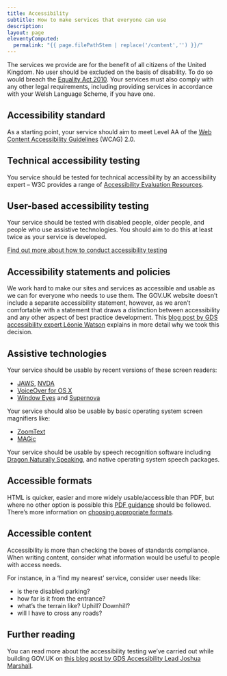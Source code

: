 ```yaml
---
title: Accessibility
subtitle: How to make services that everyone can use
description:
layout: page
eleventyComputed:
  permalink: "{{ page.filePathStem | replace('/content','') }}/"
---
```


The services we provide are for the benefit of all citizens of the United Kingdom. No user should be excluded on the basis of disability. To do so would breach the [Equality Act 2010](http://www.legislation.gov.uk/ukpga/2010/15/contents). Your services must also comply with any other legal requirements, including providing services in accordance with your Welsh Language Scheme, if you have one.

## Accessibility standard

As a starting point, your service should aim to meet Level AA of the [Web Content Accessibility Guidelines](http://www.w3.org/WAI/intro/wcag.php) (WCAG) 2.0.

## Technical accessibility testing

You service should be tested for technical accessibility by an accessibility expert – W3C provides a range of [Accessibility Evaluation Resources](http://www.w3.org/WAI/eval/Overview.html).

## User-based accessibility testing

Your service should be tested with disabled people, older people, and people who use assistive technologies. You should aim to do this at least twice as your service is developed.

[Find out more about how to conduct accessibility testing](https://web.archive.org/web/20150910114156/https://www.gov.uk/service-manual/user-centred-design/user-research/accessibility-testing.html)

## Accessibility statements and policies

We work hard to make our sites and services as accessible and usable as we can for everyone who needs to use them. The GOV.UK website doesn’t include a separate accessibility statement, however, as we aren’t comfortable with a statement that draws a distinction between accessibility and any other aspect of best practice development. This [blog post by GDS accessibility expert Léonie Watson](https://gds.blog.gov.uk/2013/02/11/beyond-box-ticking/) explains in more detail why we took this decision.

## Assistive technologies

Your service should be usable by recent versions of these screen readers:

- [JAWS](http://www.freedomscientific.com/Products/Blindness/JAWS), [NVDA](http://www.nvaccess.org/)
- [VoiceOver for OS X](https://www.apple.com/accessibility/osx/voiceover/)
- [Window Eyes](http://www.gwmicro.com/Window-Eyes/) and [Supernova](http://www.yourdolphin.co.uk/productdetail.asp?id=5)

Your service should also be usable by basic operating system screen magnifiers like:

- [ZoomText](http://www.aisquared.com/zoomtext/)
- [MAGic](http://www.freedomscientific.com/Products/LowVIsion/MAGic)

Your service should be usable by speech recognition software including [Dragon Naturally Speaking](http://www.nuance.com/dragon/index.htm), and native operating system speech packages.

## Accessible formats

HTML is quicker, easier and more widely usable/accessible than PDF, but where no other option is possible this [PDF guidance](https://web.archive.org/web/20150910114156/https://www.gov.uk/service-manual/user-centred-design/resources/creating-accessible-PDFs.html) should be followed. There’s more information on [choosing appropriate formats](https://web.archive.org/web/20150910114156/https://www.gov.uk/service-manual/user-centred-design/choosing-appropriate-formats.html).

## Accessible content

Accessibility is more than checking the boxes of standards compliance. When writing content, consider what information would be useful to people with access needs.

For instance, in a ‘find my nearest’ service, consider user needs like:

- is there disabled parking?
- how far is it from the entrance?
- what’s the terrain like? Uphill? Downhill?
- will I have to cross any roads?

## Further reading

You can read more about the accessibility testing we’ve carried out while building GOV.UK on [this blog post by GDS Accessibility Lead Joshua Marshall](https://gds.blog.gov.uk/2012/01/20/user-testing-accessibility/).
